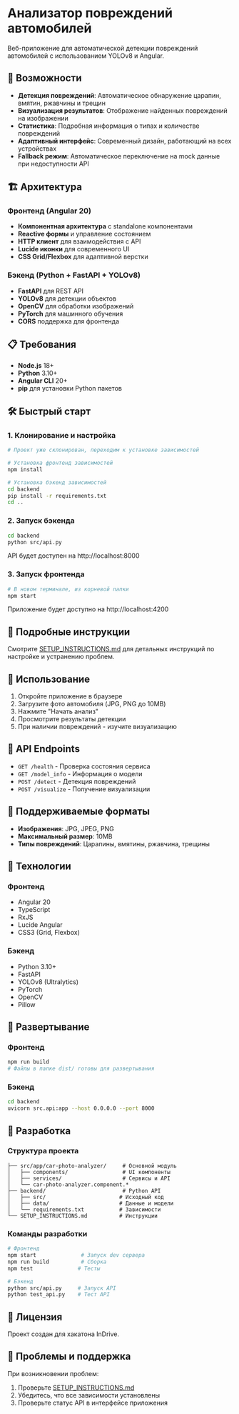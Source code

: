 # Анализатор повреждений автомобилей

Веб-приложение для автоматической детекции повреждений автомобилей с использованием YOLOv8 и Angular.

## 🚀 Возможности

- **Детекция повреждений**: Автоматическое обнаружение царапин, вмятин, ржавчины и трещин
- **Визуализация результатов**: Отображение найденных повреждений на изображении
- **Статистика**: Подробная информация о типах и количестве повреждений
- **Адаптивный интерфейс**: Современный дизайн, работающий на всех устройствах
- **Fallback режим**: Автоматическое переключение на mock данные при недоступности API

## 🏗 Архитектура

### Фронтенд (Angular 20)
- **Компонентная архитектура** с standalone компонентами
- **Reactive формы** и управление состоянием
- **HTTP клиент** для взаимодействия с API
- **Lucide иконки** для современного UI
- **CSS Grid/Flexbox** для адаптивной верстки

### Бэкенд (Python + FastAPI + YOLOv8)
- **FastAPI** для REST API
- **YOLOv8** для детекции объектов
- **OpenCV** для обработки изображений
- **PyTorch** для машинного обучения
- **CORS** поддержка для фронтенда

## 📋 Требования

- **Node.js** 18+
- **Python** 3.10+
- **Angular CLI** 20+
- **pip** для установки Python пакетов

## 🛠 Быстрый старт

### 1. Клонирование и настройка

```bash
# Проект уже склонирован, переходим к установке зависимостей

# Установка фронтенд зависимостей
npm install

# Установка бэкенд зависимостей
cd backend
pip install -r requirements.txt
cd ..
```

### 2. Запуск бэкенда

```bash
cd backend
python src/api.py
```

API будет доступен на http://localhost:8000

### 3. Запуск фронтенда

```bash
# В новом терминале, из корневой папки
npm start
```

Приложение будет доступно на http://localhost:4200

## 📖 Подробные инструкции

Смотрите [SETUP_INSTRUCTIONS.md](./SETUP_INSTRUCTIONS.md) для детальных инструкций по настройке и устранению проблем.

## 🎯 Использование

1. Откройте приложение в браузере
2. Загрузите фото автомобиля (JPG, PNG до 10MB)
3. Нажмите "Начать анализ"
4. Просмотрите результаты детекции
5. При наличии повреждений - изучите визуализацию

## 🔧 API Endpoints

- `GET /health` - Проверка состояния сервиса
- `GET /model_info` - Информация о модели
- `POST /detect` - Детекция повреждений
- `POST /visualize` - Получение визуализации

## 📱 Поддерживаемые форматы

- **Изображения**: JPG, JPEG, PNG
- **Максимальный размер**: 10MB
- **Типы повреждений**: Царапины, вмятины, ржавчина, трещины

## 🎨 Технологии

### Фронтенд
- Angular 20
- TypeScript
- RxJS
- Lucide Angular
- CSS3 (Grid, Flexbox)

### Бэкенд
- Python 3.10+
- FastAPI
- YOLOv8 (Ultralytics)
- PyTorch
- OpenCV
- Pillow

## 🚀 Развертывание

### Фронтенд
```bash
npm run build
# Файлы в папке dist/ готовы для развертывания
```

### Бэкенд
```bash
cd backend
uvicorn src.api:app --host 0.0.0.0 --port 8000
```

## 🤝 Разработка

### Структура проекта
```
├── src/app/car-photo-analyzer/     # Основной модуль
│   ├── components/                 # UI компоненты
│   ├── services/                   # Сервисы и API
│   └── car-photo-analyzer.component.*
├── backend/                        # Python API
│   ├── src/                       # Исходный код
│   ├── data/                      # Данные и модели
│   └── requirements.txt           # Зависимости
└── SETUP_INSTRUCTIONS.md          # Инструкции
```

### Команды разработки

```bash
# Фронтенд
npm start              # Запуск dev сервера
npm run build          # Сборка
npm test              # Тесты

# Бэкенд
python src/api.py     # Запуск API
python test_api.py    # Тест API
```

## 📄 Лицензия

Проект создан для хакатона InDrive.

## 🐛 Проблемы и поддержка

При возникновении проблем:
1. Проверьте [SETUP_INSTRUCTIONS.md](./SETUP_INSTRUCTIONS.md)
2. Убедитесь, что все зависимости установлены
3. Проверьте статус API в интерфейсе приложения